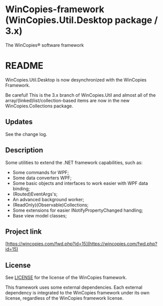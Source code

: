 ﻿WinCopies-framework (WinCopies.Util.Desktop package / 3.x)
==========================================================

The WinCopies® software framework

README
======

WinCopies.Util.Desktop is now desynchronized with the WinCopies Framework.

Be careful! This is the 3.x branch of WinCopies.Util and almost all of the array/(linked)list/collection-based items are now in the new WinCopies.Collections package.

Updates
-------

See the change log.

Description
-----------

Some utilities to extend the .NET framework capabilities, such as:

- Some commands for WPF;
- Some data converters WPF;
- Some basic objects and interfaces to work easier with WPF data binding;
- (Routed)EventArgs's;
- An advanced background worker;
- (ReadOnly)(Observable)Collections;
- Some extensions for easier INotifyPropertyChanged handling;
- Base view model classes;

Project link
------------

[https://wincopies.com/fwd.php?id=15](https://wincopies.com/fwd.php?id=15)

License
-------

See [LICENSE](https://wincopies.com/fwd.php?id=16) for the license of the WinCopies framework.

This framework uses some external dependencies. Each external dependency is integrated to the WinCopies framework under its own license, regardless of the WinCopies framework license.